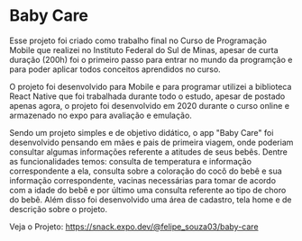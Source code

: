 # Baby Care

Esse projeto foi criado como trabalho final no Curso de Programação Mobile que realizei no Instituto Federal do Sul de Minas, apesar de curta duração (200h) foi o primeiro passo para entrar no mundo da programção e para poder aplicar todos conceitos aprendidos no curso.

O projeto foi desenvolvido para Mobile e para programar utilizei a biblioteca React Native que foi trabalhada durante todo o estudo, apesar de postado apenas agora, o projeto foi desenvolvido em 2020 durante o curso online e armazenado no expo para avaliação e emulação.

Sendo um projeto simples e de objetivo didático, o app "Baby Care" foi desenvolvido pensando em mães e pais de primeira viagem, onde poderiam consultar algumas informações referente a atitudes de seus bebês. Dentre as funcionalidades temos: consulta de temperatura e informação correspondente a ela, consulta sobre a coloração do cocô do bebê e sua informação correspondente, vacinas necessárias para tomar de acordo com a idade do bebê e por último uma consulta referente ao tipo de choro do bebê. Além disso foi desenvolvido uma área de cadastro, tela home e de descrição sobre o projeto.

Veja o Projeto: https://snack.expo.dev/@felipe_souza03/baby-care


